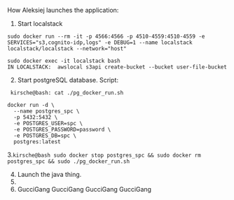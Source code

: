How Aleksiej launches the application:

1. Start localstack
```
sudo docker run --rm -it -p 4566:4566 -p 4510-4559:4510-4559 -e SERVICES="s3,cognito-idp,logs" -e DEBUG=1 --name localstack localstack/localstack --network="host"
```
```
sudo docker exec -it localstack bash
IN LOCALSTACK:  awslocal s3api create-bucket --bucket user-file-bucket
```

2. Start postgreSQL database. Script:
```
 kirsche@bash: cat ./pg_docker_run.sh
  
docker run -d \
  --name postgres_spc \
  -p 5432:5432 \
  -e POSTGRES_USER=spc \
  -e POSTGRES_PASSWORD=password \
  -e POSTGRES_DB=spc \
  postgres:latest
```

3.`kirsche@bash sudo docker stop postgres_spc && sudo docker rm postgres_spc && sudo ./pg_docker_run.sh`

4. Launch the java thing.
5. 
6. GucciGang GucciGang GucciGang GucciGang 
